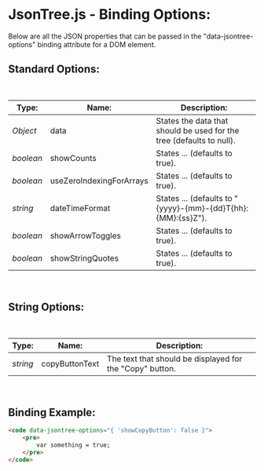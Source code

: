 # JsonTree.js - Binding Options:

Below are all the JSON properties that can be passed in the "data-jsontree-options" binding attribute for a DOM element.


## Standard Options:
<br/>

| Type: | Name: | Description: |
| --- | --- | --- |
| *Object* | data | States the data that should be used for the tree (defaults to null). |
| *boolean* | showCounts | States ... (defaults to true). |
| *boolean* | useZeroIndexingForArrays | States ... (defaults to true). |
| *string* | dateTimeFormat | States ... (defaults to "{yyyy}-{mm}-{dd}T{hh}:{MM}:{ss}Z"). |
| *boolean* | showArrowToggles | States ... (defaults to true). |
| *boolean* | showStringQuotes | States ... (defaults to true). |

<br/>


## String Options:
<br/>

| Type: | Name: | Description: |
| --- | --- | --- |
| *string* | copyButtonText | The text that should be displayed for the "Copy" button. |

<br/>


## Binding Example:

```markdown
<code data-jsontree-options="{ 'showCopyButton': false }">
    <pre>
        var something = true;
    </pre>
</code>
```